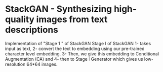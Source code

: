 # StackGAN - Synthesizing high-quality images from text descriptions

Implementation of "Stage 1 " of StackGAN Stage I of StackGAN 1- takes input as text, 2- convert the text to embedding using our pre-trained character level embedding. 3- Then, we give this embedding to Conditional Augmentation (CA) and 4- then to Stage I Generator which gives us low-resolution 64*64 images.
